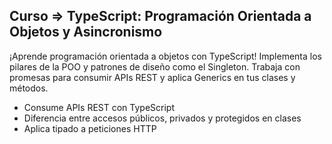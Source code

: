 ## Curso => TypeScript: Programación Orientada a Objetos y Asincronismo
¡Aprende programación orientada a objetos con TypeScript! Implementa los pilares de la POO y patrones de diseño como el Singleton. Trabaja con promesas para consumir APIs REST y aplica Generics en tus clases y métodos.

- Consume APIs REST con TypeScript
- Diferencia entre accesos públicos, privados y protegidos en clases
- Aplica tipado a peticiones HTTP
